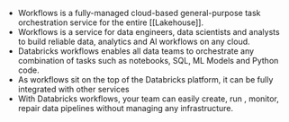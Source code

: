 
- Workflows is a fully-managed cloud-based general-purpose task orchestration service for the entire [[Lakehouse]].
- Workflows is a service for data engineers, data scientists and analysts to build reliable data, analytics and Al workflows on any cloud.
- Databricks workflows enables all data teams to orchestrate any combination of tasks such as notebooks, SQL, ML Models and Python code.
- As workflows sit on the top of the Databricks platform, it can be fully integrated with other services
- With Databricks workflows, your team can easily create, run , monitor, repair data pipelines without managing any infrastructure.